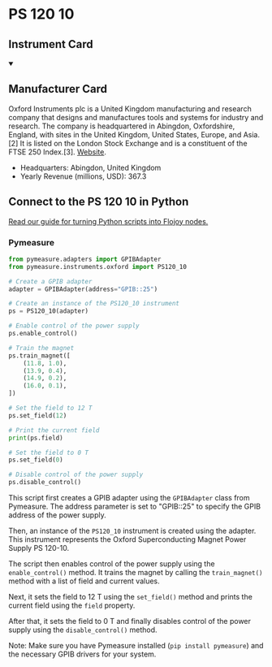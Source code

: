 
# PS 120  10

## Instrument Card



<details open>
<summary><h2>Manufacturer Card</h2></summary>
Oxford Instruments plc is a United Kingdom manufacturing and research company that designs and manufactures tools and systems for industry and research. The company is headquartered in Abingdon, Oxfordshire, England, with sites in the United Kingdom, United States, Europe, and Asia.[2] It is listed on the London Stock Exchange and is a constituent of the FTSE 250 Index.[3]. <a href=https://www.oxinst.com/>Website</a>.

<ul>
  <li>Headquarters: Abingdon, United Kingdom</li>
  <li>Yearly Revenue (millions, USD): 367.3</li>
</ul>
</details>

## Connect to the PS 120  10 in Python

[Read our guide for turning Python scripts into Flojoy nodes.](https://docs.flojoy.ai/custom-nodes/creating-custom-node/)


### Pymeasure


```python
from pymeasure.adapters import GPIBAdapter
from pymeasure.instruments.oxford import PS120_10

# Create a GPIB adapter
adapter = GPIBAdapter(address="GPIB::25")

# Create an instance of the PS120_10 instrument
ps = PS120_10(adapter)

# Enable control of the power supply
ps.enable_control()

# Train the magnet
ps.train_magnet([
    (11.8, 1.0),
    (13.9, 0.4),
    (14.9, 0.2),
    (16.0, 0.1),
])

# Set the field to 12 T
ps.set_field(12)

# Print the current field
print(ps.field)

# Set the field to 0 T
ps.set_field(0)

# Disable control of the power supply
ps.disable_control()
```

This script first creates a GPIB adapter using the `GPIBAdapter` class from Pymeasure. The address parameter is set to "GPIB::25" to specify the GPIB address of the power supply.

Then, an instance of the `PS120_10` instrument is created using the adapter. This instrument represents the Oxford Superconducting Magnet Power Supply PS 120-10.

The script then enables control of the power supply using the `enable_control()` method. It trains the magnet by calling the `train_magnet()` method with a list of field and current values.

Next, it sets the field to 12 T using the `set_field()` method and prints the current field using the `field` property.

After that, it sets the field to 0 T and finally disables control of the power supply using the `disable_control()` method.

Note: Make sure you have Pymeasure installed (`pip install pymeasure`) and the necessary GPIB drivers for your system.

